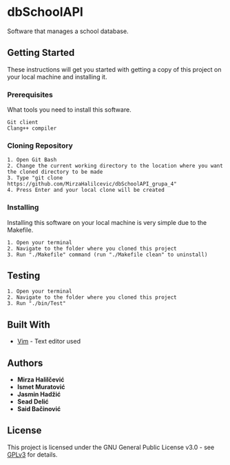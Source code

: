# dbSchoolAPI

Software that manages a school database.

## Getting Started

These instructions will get you started with getting a copy of this project on your local machine and installing it.

### Prerequisites

What tools you need to install this software.

```
Git client
Clang++ compiler
```

### Cloning Repository

```
1. Open Git Bash
2. Change the current working directory to the location where you want the cloned directory to be made
3. Type "git clone https://github.com/MirzaHalilcevic/dbSchoolAPI_grupa_4"
4. Press Enter and your local clone will be created
```

### Installing

Installing this software on your local machine is very simple due to the Makefile.

```
1. Open your terminal
2. Navigate to the folder where you cloned this project
3. Run "./Makefile" command (run "./Makefile clean" to uninstall)
```

## Testing 

```
1. Open your terminal
2. Navigate to the folder where you cloned this project
3. Run "./bin/Test"
```

## Built With

* [Vim](http://www.vim.org/) - Text editor used

## Authors

* **Mirza Halilčević**
* **Ismet Muratović**
* **Jasmin Hadžić**
* **Sead Delić**
* **Said Bačinović**

## License

This project is licensed under the GNU General Public License v3.0 - see [GPLv3](https://www.gnu.org/licenses/gpl-3.0.en.html) for details.
